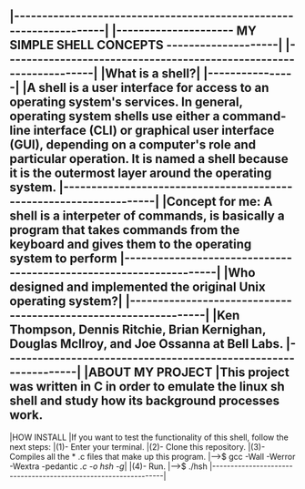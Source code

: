 |-------------------------------------------------------------------|
|--------------------- MY SIMPLE SHELL CONCEPTS --------------------|
|-------------------------------------------------------------------|
|What is a shell?|
|----------------|
|A shell is a user interface for access to an operating system's services. In general, operating system shells use either a command-line interface (CLI) or graphical user interface (GUI), depending on a computer's role and particular operation. It is named a shell because it is the outermost layer around the operating system.
|-------------------------------------------------------------------|
|Concept for me: A shell is a interpeter of commands, is basically a program that takes commands from the keyboard and gives them to the operating system to perform
|-------------------------------------------------------------------|
|Who designed and implemented the original Unix operating system?|
|----------------------------------------------------------------|
|Ken Thompson, Dennis Ritchie, Brian Kernighan, Douglas McIlroy, and Joe Ossanna at Bell Labs.
|----------------------------------------------------------------|
|ABOUT MY PROJECT
|This project was written in C in order to emulate the linux sh shell and study how its background processes work.
-----------------------------------------------------------------------------------------------------------------
|HOW INSTALL
|If you want to test the functionality of this shell, follow the next steps:
|(1)- Enter your terminal.
|(2)- Clone this repository.
|(3)- Compiles all the * .c files that make up this program.
|-->$ gcc -Wall -Werror -Wextra -pedantic *.c -o hsh -g*|
|(4)- Run.
|-->$ ./hsh
|----------------------------------------------------------------|

